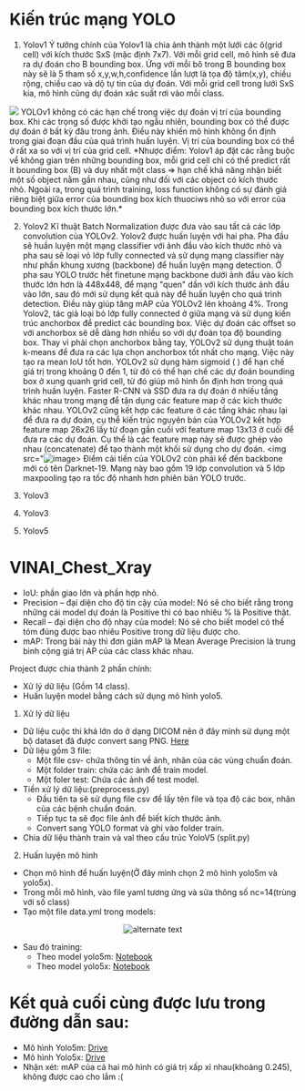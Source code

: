 # Kiến trúc mạng YOLO
1. Yolov1
 Ý tưởng chính của Yolov1 là chia ảnh thành một lưới các ô(grid cell) với kích thước SxS (mặc định 7x7).
 Với mỗi grid cell, mô hình sẽ đưa ra dự đoán cho B bounding box. Ứng với mỗi bõ trong B bounding box này sẽ là 5 tham số x,y,w,h,confidence lần lượt là tọa độ tâm(x,y), chiều rộng, chiều cao và dộ tự tin của dự đoán. Với mỗi grid cell trong lưới SxS kia, mô hình cũng dự đoán xác suất rơi vào mỗi class.
<img src= "![image](https://user-images.githubusercontent.com/90370260/157166223-66678b33-4ae6-4ab9-b07a-9899fd4dfe27.png)">
 YOLOv1 không có các hạn chế trong việc dự đoán vị trí của bounding box. Khi các trọng số được khởi tạo ngẫu nhiên, bounding box có thể được dự đoán ở bất kỳ đâu trong ảnh. Điều này khiến mô hình không ổn định trong giai đoạn đầu của quá trình huấn luyện. Vị trí của bounding box có thể ở rất xa so với vị trí của grid cell.
*Nhược điểm:
  Yolov1 áp đặt các rằng buộc vể không gian trên những bounding box, mỗi grid cell chỉ có thể predict rất ít bounding box (B) và duy nhất một class => hạn chế khả năng nhận biết một số object nằm gần nhau, cũng như đối với các object có kích thước nhỏ.
  Ngoài ra, trong quá trình training, loss function không có sự đánh giá riêng biệt giữa error của bounding box kích thuociws nhỏ so với error của bounding box kích thước lớn.*
  
2. Yolov2
 Kĩ thuật Batch Normalization được đưa vào sau tất cả các lớp convolution của YOLOv2.
 Yolov2 được huấn luyện với hai pha. Pha đầu sẽ huần luyện một mạng classifier với ảnh đầu vào kích thước nhỏ và pha sau sẽ loại vỏ lớp fully connected và sử dụng mạng classifier này như phần khung xương (backbone) để huấn luyện mạng detection.
 Ở pha sau YOLO trước hết finetune mạng backbone dưới ảnh đầu vào kích thước lớn hơn là 448x448, để mạng "quen" dần với kích thước ảnh đầu vào lớn, sau đó mới sử dụng kết quả này để huấn luyện cho quá trình detection. Điều này giúp tăng mAP của YOLOv2 lên khoảng 4%.
 Trong Yolov2, tác giả loại bỏ lớp fully connected ở giữa mạng và sử dụng kiến trúc anchorbox để predict các bounding box. Việc dự đoán các offset so với anchorbox sẽ dễ dàng hơn nhiều so với dự đoán tọa độ bounding box.
 Thay vì phải chọn anchorbox bằng tay, YOLOv2 sử dụng thuật toán k-means để đưa ra các lựa chọn anchorbox tốt nhất cho mạng. Việc này tạo ra mean IoU tốt hơn.
 YOLOv2 sử dụng hàm sigmoid ( ) để hạn chế giá trị trong khoảng 0 đến 1, từ đó có thể hạn chế các dự đoán bounding box ở xung quanh grid cell, từ đó giúp mô hình ổn định hơn trong quá trình huấn luyện.
 Faster R-CNN và SSD đưa ra dự đoán ở nhiều tầng khác nhau trong mạng để tận dụng các feature map ở các kích thước khác nhau. YOLOv2 cũng kết hợp các feature ở các tầng khác nhau lại để đưa ra dự đoán, cụ thể kiến trúc nguyên bản của YOLOv2 kết hợp feature map 26x26 lấy từ đoạn gần cuối với feature map 13x13 ở cuối để đưa ra các dự đoán. Cụ thể là các feature map này sẽ được ghép vào nhau (concatenate) để tạo thành một khối sử dụng cho dự đoán.
 <img src="![image](https://user-images.githubusercontent.com/90370260/157259975-3a68c2a6-7274-4e90-900d-aea06e732cd0.png)>
 Điểm cải tiến của YOLOv2 còn phải kể đến backbone mới có tên Darknet-19. Mạng này bao gồm 19 lớp convolution và 5 lớp maxpooling tạo ra tốc độ nhanh hơn phiên bản YOLO trước.

3. Yolov3
 

4. Yolov3
5. Yolov5
# VINAI_Chest_Xray

- IoU: phần giao lớn và phần hợp nhỏ.
- Precision – đại diện cho độ tin cậy của model: Nó sẽ cho biết rằng trong những cái model dự đoán là Positive thì có bao nhiêu % là Positive thật.
- Recall – đại diện cho độ nhạy của model: Nó sẽ cho biết model có thể tóm đúng được bao nhiêu Positive trong dữ liệu được cho.
- mAP: Trong bài này thì đơn giản mAP là Mean Average Precision là trung bình cộng giá trị AP của các class khác nhau.

Project được chia thành 2 phần chính:
- Xử lý dữ liệu (Gồm 14 class).
- Huấn luyện model bằng cách sử dụng mô hình yolo5.

 1. Xử lý dữ liệu 
- Dữ liệu cuộc thi khá lớn do ở dạng DICOM nên ở đây mình sử dụng một bộ dataset đã được convert sang PNG. [Here](https://www.miai.vn/thu-vien-mi-ai/.)
- Dữ liệu gồm 3 file:
  +   Một file csv- chứa thông tin về ảnh, nhãn của các vùng chuẩn đoán.
  +   Một folder train: chứa các ảnh để train model.
  +   Một foler test: Chứa các ảnh để test model.
- Tiền xử lý dữ liệu:(preprocess.py)
  + Đầu tiên ta sẽ sử dụng file csv để lấy tên file và tọa độ các box, nhãn của các bệnh chuẩn đoán.
  + Tiếp tục ta sẽ đọc file ảnh để biết kích thước ảnh.
  + Convert sang YOLO format và ghi vào folder train.
- Chia dữ liệu thành train và val theo cấu trúc YoloV5 (split.py)

2. Huấn luyện mô hình 
- Chọn mô hình để huấn luyện(Ở đây mình chọn 2 mô hình yolo5m và yolo5x).
- Trong mỗi mô hình, vào file yaml tương ứng và sửa thông số nc=14(trùng với số class)
- Tạo một file data.yml trong models: 
<p align="center"> 
    <img src="https://user-images.githubusercontent.com/90370260/155838525-b26c0749-67a8-44a9-bc4d-e570a404e0a5.png" alt="alternate text">
 </p>
 
- Sau đó training:
  + Theo model yolo5m: [Notebook](https://colab.research.google.com/drive/1axv9C87HVGcVCnFdxPSfeZ5TAw6JU63q?authuser=2#scrollTo=yeu77eYsOOCc)
  + Theo model yolo5x: [Notebook](https://colab.research.google.com/drive/1cXx2pt9JLaXPuN40WDBOZl2fxf5arU9T?authuser=4&hl=vi)

# Kết quả cuối cùng được lưu trong đường dẫn sau:
 - Mô hình Yolo5m: [Drive](https://drive.google.com/drive/folders/1cwxqKLQl_a9UINxOQn3RGI_ip0JSmYvl?usp=sharing)
 - Mô hình Yolo5x: [Drive](https://drive.google.com/drive/u/4/folders/12q2rYtIYcN4FJEEtUDnl6i6jrXzTbG_V)
- Nhận xét: mAP của cả hai mô hình có giá trị xấp xỉ nhau(khoảng 0.245), không được cao cho lắm :(
